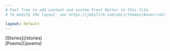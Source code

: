 ```yaml
---
# Feel free to add content and custom Front Matter to this file.
# To modify the layout, see https://jekyllrb.com/docs/themes/#overriding-theme-defaults

layout: default
---
```



<p>
  [Stories](/stories)
  <br />[Poems](/poems)
</p>
